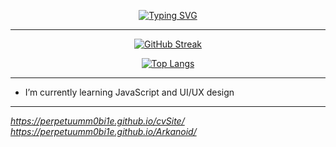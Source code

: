 <div align = "center">
  
[![Typing SVG](https://readme-typing-svg.herokuapp.com?font=Fira+Code&weight=500&size=23&duration=2000&pause=100&color=1C1B1F&center=true&vCenter=true&multiline=true&width=600&height=250&lines=Hi+there!;I'm+a+Computer+Science+student;Interested+in+Fullstack-Development)](https://git.io/typing-svg)
<hr>
  
[![GitHub Streak](https://github-readme-streak-stats.herokuapp.com/?user=perpetuumm0bi1e)](https://git.io/streak-stats)
  
[![Top Langs](https://github-readme-stats.vercel.app/api/top-langs/?username=perpetuumm0bi1e&layout=compact)](https://github.com/anuraghazra/github-readme-stats)
</div>
<hr>

- I’m currently learning JavaScript and UI/UX design

<hr>

<em>https://perpetuumm0bi1e.github.io/cvSite/</em>
<em>https://perpetuumm0bi1e.github.io/Arkanoid/</em>
<!--
**perpetuumm0bi1e/perpetuumm0bi1e** is a ✨ _special_ ✨ repository because its `README.md` (this file) appears on your GitHub profile.

Here are some ideas to get you started:

- 🔭 I’m currently working on ...
- 🌱 I’m currently learning ...
- 👯 I’m looking to collaborate on ...
- 🤔 I’m looking for help with ...
- 💬 Ask me about ...
- 📫 How to reach me: ...
- 😄 Pronouns: ...
- ⚡ Fun fact: ...
-->
